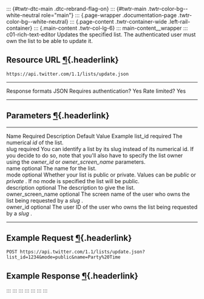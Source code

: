::: {#twtr-dtc-main .dtc-rebrand-flag-on}
::: {#twtr-main .twtr-color-bg--white-neutral role="main"}
::: {.page-wrapper .documentation-page .twtr-color-bg--white-neutral}
::: {.page-content .twtr-container-wide .left-rail-container}
::: {.main-content .twtr-col-lg-6}
::: main-content__wrapper
::: c01-rich-text-editor
Updates the specified list. The authenticated user must own the list to
be able to update it.

## Resource URL [¶](#resource-url){.headerlink}

` https://api.twitter.com/1.1/lists/update.json `

  -------------------------- ------
  Response formats           JSON
  Requires authentication?   Yes
  Rate limited?              Yes
  -------------------------- ------

## Parameters [¶](#parameters){.headerlink}

  ------------------- ---------- -------------------------------------------------------------------------------------------------------------------------------------------------------------------------------------------------------- --------------- ---------
  Name                Required   Description                                                                                                                                                                                              Default Value   Example
  list_id             required   The numerical *id* of the list.                                                                                                                                                                                          
  slug                required   You can identify a list by its slug instead of its numerical id. If you decide to do so, note that you\'ll also have to specify the list owner using the *owner_id* or *owner_screen_name* parameters.                   
  name                optional   The name for the list.                                                                                                                                                                                                   
  mode                optional   Whether your list is public or private. Values can be *public* or *private* . If no mode is specified the list will be public.                                                                                           
  description         optional   The description to give the list.                                                                                                                                                                                        
  owner_screen_name   optional   The screen name of the user who owns the list being requested by a *slug* .                                                                                                                                              
  owner_id            optional   The user ID of the user who owns the list being requested by a *slug* .                                                                                                                                                  
  ------------------- ---------- -------------------------------------------------------------------------------------------------------------------------------------------------------------------------------------------------------- --------------- ---------

## Example Request [¶](#example-request){.headerlink}

` POST https://api.twitter.com/1.1/lists/update.json?list_id=1234&mode=public&name=Party%20Time `

## Example Response [¶](#example-response){.headerlink}
:::
:::
:::
:::
:::
:::
:::

